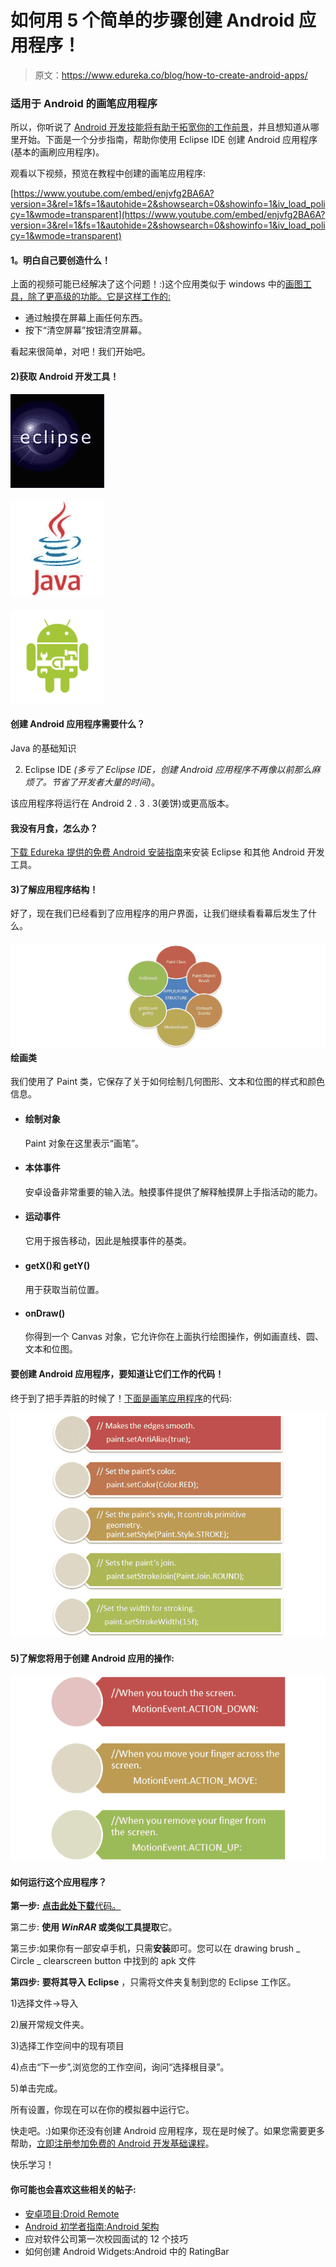 # 如何用 5 个简单的步骤创建 Android 应用程序！

> 原文：<https://www.edureka.co/blog/how-to-create-android-apps/>

### 适用于 Android 的画笔应用程序

所以，你听说了 [Android 开发技能将有助于拓宽你的工作前景](https://edureka.co/blog/reasons-to-learn-android-development/ "Reasons to learn Android Development")，并且想知道从哪里开始。下面是一个分步指南，帮助你使用 Eclipse IDE 创建 Android 应用程序(基本的画刷应用程序)。

观看以下视频，预览在教程中创建的画笔应用程序:

[https://www.youtube.com/embed/enjvfg2BA6A?version=3&rel=1&fs=1&autohide=2&showsearch=0&showinfo=1&iv_load_policy=1&wmode=transparent](https://www.youtube.com/embed/enjvfg2BA6A?version=3&rel=1&fs=1&autohide=2&showsearch=0&showinfo=1&iv_load_policy=1&wmode=transparent)

#### **1。明白自己要创造什么！**

上面的视频可能已经解决了这个问题！:)这个应用类似于 windows 中的[画图工具，除了更高级的功能。它是这样工作的:](http://windows.microsoft.com/en-US/windows-vista/Paint-tools "Windows Paint")

*   通过触摸在屏幕上画任何东西。
*   按下“清空屏幕”按钮清空屏幕。

看起来很简单，对吧！我们开始吧。

#### **2)获取 Android 开发工具！**

[![Eclipse IDE is required to create Android apps](img/7ef933b2864f19dd6fb3869b6cdefa41.png "Eclipse Juno")](https://www.edureka.co/blog/how-to-create-android-apps/)

#### [![To create Android apps, you new basic Java skills](img/ece114a0c6362d60bbf5c6a5f25f77af.png "Java skills for Android development")](https://www.edureka.co/blog/how-to-create-android-apps/)

#### [![Android image](img/ec05d44e5e9a9412a6c661dac5033a44.png "Android development tools")](https://www.edureka.co/blog/how-to-create-android-apps/)

#### 创建 Android 应用程序需要什么？

Java 的基础知识

2) Eclipse IDE *(多亏了 Eclipse IDE，创建 Android 应用程序不再像以前那么麻烦了。节省了开发者大量的时间)*。

该应用程序将运行在 Android 2 . 3 . 3(姜饼)或更高版本。

#### **我没有月食，怎么办？**

[下载 Edureka 提供的免费 Android 安装指南](# "Android Installation Guide")来安装 Eclipse 和其他 Android 开发工具。

#### **3)了解应用程序结构！**

好了，现在我们已经看到了应用程序的用户界面，让我们继续看看幕后发生了什么。

#### **![Android Application structure-Edureka](img/c42c5bbb172238a18e850c533301dbdd.png)绘画类**

我们使用了 Paint 类，它保存了关于如何绘制几何图形、文本和位图的样式和颜色信息。

*   #### **绘制对象**

    Paint 对象在这里表示“画笔”。

*   #### **本体事件**

    安卓设备非常重要的输入法。触摸事件提供了解释触摸屏上手指活动的能力。

*   #### **运动事件**

    它用于报告移动，因此是触摸事件的基类。

*   #### **getX()和 getY()**

    用于获取当前位置。

*   #### **onDraw()**

    你得到一个 Canvas 对象，它允许你在上面执行绘图操作，例如画直线、圆、文本和位图。

#### 要创建 Android 应用程序，要知道让它们工作的代码！

终于到了把手弄脏的时候了！[下面是画笔应用程序](# "Code for Drawing brush application")的代码:

[![code to create android app](img/a77e064679327512a4e4c106c68ffa09.png "Coding required for Drawing Brush Android app")](https://www.edureka.co/blog/how-to-create-android-apps/)

#### **5)了解您将用于创建 Android 应用的操作:**

[![Actions for creating Android app](img/3858d12f01fe55f340a46a7741492acf.png "Actions for creating Android app")](https://www.edureka.co/blog/how-to-create-android-apps/)

#### 如何运行这个应用程序？

**第一步:** [**点击此处下载**代码。](https://docs.google.com/file/d/0B6eq-6G8feRId2E3aC1lbF9KSlE/edit?pli=1 "Drawing Brush application for Android")

第二步: **使用 *WinRAR* 或类似工具提取**它。

第三步:如果你有一部安卓手机，只需**安装**即可。您可以在 drawing brush _ Circle _ clearscreen button 中找到的 apk 文件

**第四步:** **要将其导入 Eclipse** ，只需将文件夹复制到您的 Eclipse 工作区。

1)选择文件->导入

2)展开常规文件夹。

3)选择工作空间中的现有项目

4)点击“下一步”,浏览您的工作空间，询问“选择根目录”。

5)单击完成。

所有设置，你现在可以在你的模拟器中运行它。

快走吧。:)如果你还没有创建 Android 应用程序，现在是时候了。如果您需要更多帮助，[立即注册参加免费的 Android 开发基础课程](https://www.edureka.co/android-development-certification-course "Android Development Tutorials")。

快乐学习！

#### **你可能也会喜欢这些相关的帖子:**

*   [安卓项目:Droid Remote](https://www.edureka.co/blog/android-tutorials-intent-component/ "Android Tutorials for Beginners-2: Android Intent")
*   [Android 初学者指南:Android 架构](https://www.edureka.co/blog/beginners-guide-android-architecture/ "The Beginner’s Guide to Android: Android Architecture")
*   应对软件公司第一次校园面试的 12 个技巧
*   如何创建 Android Widgets:Android 中的 RatingBar